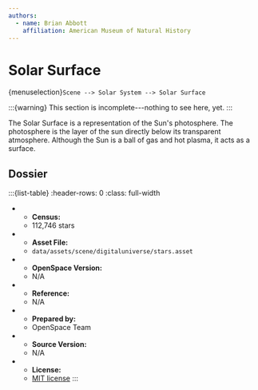 ```yaml
---
authors:
  - name: Brian Abbott
    affiliation: American Museum of Natural History
---
```



# Solar Surface

{menuselection}`Scene --> Solar System --> Solar Surface`



:::{warning}
This section is incomplete---nothing to see here, yet.
:::


The Solar Surface is a representation of the Sun's photosphere. The photosphere is the layer of the sun directly below its transparent atmosphere. Although the Sun is a ball of gas and hot plasma, it acts as a surface.





## Dossier

:::{list-table}
:header-rows: 0
:class: full-width

* - **Census:**
  - 112,746 stars
* - **Asset File:**
  - `data/assets/scene/digitaluniverse/stars.asset`
* - **OpenSpace Version:**
  - N/A
* - **Reference:**
  - N/A
* - **Prepared by:**
  - OpenSpace Team
* - **Source Version:**
  - N/A
* - **License:**
  - [MIT license](https://github.com/OpenSpace/OpenSpace/blob/master/LICENSE.md)
:::